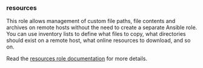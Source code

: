 ### resources

This role allows management of custom file paths, file contents and
archives on remote hosts without the need to create a separate Ansible
role. You can use inventory lists to define what files to copy, what
directories should exist on a remote host, what online resources to
download, and so on.

Read the [resources role documentation](https://docs.debops.org/en/HEAD/ansible/roles/resources/) for more details.
